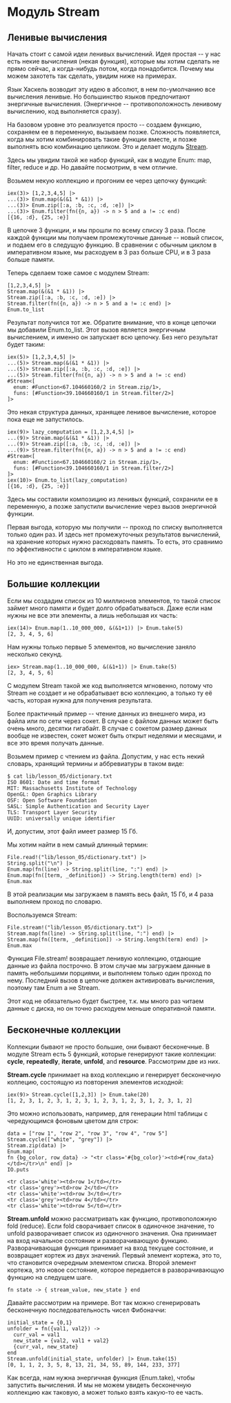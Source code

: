 # Модуль Stream

## Ленивые вычисления

Начать стоит с самой идеи ленивых вычислений. Идея простая -- у нас есть некие вычисления (некая функция), которые мы хотим сделать не прямо сейчас, а когда-нибудь потом, когда понадобится. Почему мы можем захотеть так сделать, увидим ниже на примерах.

Язык Хаскель возводит эту идею в абсолют, в нем по-умолчанию все вычисления ленивые. Но большинство языков предпочитают энергичные вычисления. (Энергичное -- противоположность ленивому вычислению, код выполняется сразу).

На базовом уровне это реализуется просто -- создаем функцию, сохраняем ее в переменную, вызываем позже. Сложность появляется, когда мы хотим комбинировать такие функции вместе, и позже выполнять всю комбинацию целиком. Это и делает модуль [Stream](https://hexdocs.pm/elixir/Stream.html).

Здесь мы увидим такой же набор функций, как в модуле Enum: map, filter, reduce и др. Но давайте посмотрим, в чем отличие.

Возьмем некую коллекцию и прогоним ее через цепочку функций:
```
iex(3)> [1,2,3,4,5] |>
...(3)> Enum.map(&(&1 * &1)) |>
...(3)> Enum.zip([:a, :b, :c, :d, :e]) |>
...(3)> Enum.filter(fn({n, a}) -> n > 5 and a != :c end)
[{16, :d}, {25, :e}]
```

В цепочке 3 функции, и мы прошли по всему списку 3 раза. После каждой функции мы получаем промежуточные данные -- новый список, и подаем его в следущую функцию. В сравнении с обычным циклом в императивном языке, мы расходуем в 3 раз больше CPU, и в 3 раза больше памяти. 

Теперь сделаем тоже самое с модулем Stream:
```
[1,2,3,4,5] |>
Stream.map(&(&1 * &1)) |>
Stream.zip([:a, :b, :c, :d, :e]) |>
Stream.filter(fn({n, a}) -> n > 5 and a != :c end) |>
Enum.to_list
```

Результат получился тот же. Обратите внимание, что в конце цепочки мы добавили Enum.to_list. Этот вызов является энергичным вычислением, и именно он запускает всю цепочку. Без него результат будет таким:
```
iex(5)> [1,2,3,4,5] |>
...(5)> Stream.map(&(&1 * &1)) |>
...(5)> Stream.zip([:a, :b, :c, :d, :e]) |>
...(5)> Stream.filter(fn({n, a}) -> n > 5 and a != :c end)
#Stream<[
  enum: #Function<67.104660160/2 in Stream.zip/1>,
  funs: [#Function<39.104660160/1 in Stream.filter/2>]
]>
```

Это некая структура данных, хранящее ленивое вычисление, которое пока еще не запустилось.

```
iex(9)> lazy_computation = [1,2,3,4,5] |>
...(9)> Stream.map(&(&1 * &1)) |>
...(9)> Stream.zip([:a, :b, :c, :d, :e]) |>
...(9)> Stream.filter(fn({n, a}) -> n > 5 and a != :c end)
#Stream<[
  enum: #Function<67.104660160/2 in Stream.zip/1>,
  funs: [#Function<39.104660160/1 in Stream.filter/2>]
]>
iex(10)> Enum.to_list(lazy_computation)
[{16, :d}, {25, :e}]
```

Здесь мы составили композицию из ленивых функций, сохранили ее в переменную, а позже запустили вычисление через вызов энергичной функции.

Первая выгода, которую мы получили -- проход по списку выполняется только один раз. И здесь нет промежуточных результатов вычислений, на хранение которых нужно расходовать память. То есть, это сравнимо по эффективности с циклом в императивном языке.

Но это не единственная выгода.


## Большие коллекции

Если мы создадим список из 10 миллионов элементов, то такой список займет много памяти и будет долго обрабатываться. Даже если нам нужны не все эти элементы, а лишь небольшая их часть:

```
iex(14)> Enum.map(1..10_000_000, &(&1+1)) |> Enum.take(5)
[2, 3, 4, 5, 6]
```

Нам нужны только первые 5 элементов, но вычисление заняло несколько секунд.

```
iex> Stream.map(1..10_000_000, &(&1+1)) |> Enum.take(5)
[2, 3, 4, 5, 6]
```
С модулем Stream такой же код выполняется мгновенно, потому что Stream не создает и не обрабатывает всю коллекцию, а только ту её часть, которая нужна для получения результата.

Более практичный пример -- чтение данных из внешнего мира, из файла или по сети через сокет. В случае с файлом данных может быть очень много, десятки гигабайт. В случае с сокетом размер данных вообще не известен, сокет может быть открыт неделями и месяцами, и все это время получать данные.

Возьмем пример с чтением из файла. Допустим, у нас есть некий словарь, хранящий термины и аббревиатуры в таком виде:
```
$ cat lib/lesson_05/dictionary.txt 
ISO 8601: Date and time format
MIT: Massachusetts Institute of Technology
OpenGL: Open Graphics Library
OSF: Open Software Foundation
SASL: Simple Authentication and Security Layer
TLS: Transport Layer Security
UUID: universally unique identifier
```
И, допустим, этот файл имеет размер 15 Гб.

Мы хотим найти в нем самый длинный термин:
```
File.read!("lib/lesson_05/dictionary.txt") |> 
String.split("\n") |> 
Enum.map(fn(line) -> String.split(line, ":") end) |> 
Enum.map(fn([term, _definition]) -> String.length(term) end) |>
Enum.max 
```
В этой реализации мы загружаем в память весь файл, 15 Гб, и 4 раза выполняем проход по словарю.

Воспользуемся Stream:
```
File.stream!("lib/lesson_05/dictionary.txt") |>
Stream.map(fn(line) -> String.split(line, ":") end) |> 
Stream.map(fn([term, _definition]) -> String.length(term) end) |>
Enum.max 
```
Функция File.stream! возвращает ленивую коллекцию, отдающие данные из файла построчно. В этом случае мы загружаем данные в память небольшими порциями, и выполняем только один проход по нему. Последний вызов в цепочке должен активировать вычисления, поэтому там Enum а не Stream.

Этот код не обязательно будет быстрее, т.к. мы много раз читаем данные с диска, но он точно расходуем меньше оперативной памяти. 


## Бесконечные коллекции

Коллекции бывают не просто большие, они бывают бесконечные. В модуле Stream есть 5 функций, которые генерируют такие коллекции: **cycle**, **repeatedly**, **iterate**, **unfold**, and **resource**. Рассмотрим две из них.

**Stream.cycle** принимает на вход коллекцию и генерирует бесконечную коллецию, состоящую из повторения элементов исходной:
```
iex(9)> Stream.cycle([1,2,3]) |> Enum.take(20)
[1, 2, 3, 1, 2, 3, 1, 2, 3, 1, 2, 3, 1, 2, 3, 1, 2, 3, 1, 2]
```

Это можно использовать, например, для генерации html таблицы с чередующимся фоновым цветом для строк:
```
data = ["row 1", "row 2", "row 3", "row 4", "row 5"]
Stream.cycle(["white", "grey"]) |>
Stream.zip(data) |>
Enum.map(
fn {bg_color, row_data} -> "<tr class='#{bg_color}'><td>#{row_data}</td></tr>\n" end) |>
IO.puts

<tr class='white'><td>row 1</td></tr>
<tr class='grey'><td>row 2</td></tr>
<tr class='white'><td>row 3</td></tr>
<tr class='grey'><td>row 4</td></tr>
<tr class='white'><td>row 5</td></tr>
```

**Stream.unfold** можно рассматривать как функцию, противоположную fold (reduce). Если fold сворачивает список в одиночное значение, то unfold разворачивает список из одиночного значения. Она принимает на вход начальное состояние и разворачивающую функцию. Разворачивающая функция принимает на вход текущее состояние, и возвращает кортеж из двух значений. Первый элемент кортежа, это то, что становится очередным элементом списка. Второй элемент кортежа, это новое состояние, которое передается в разворачивающую функцию на следущем шаге.

```
fn state -> { stream_value, new_state } end
```

Давайте рассмотрим на примере. Вот так можно сгенерировать бесконечную последовательность чисел Фибоначчи:
```
initial_state = {0,1}
unfolder = fn({val1, val2}) -> 
  curr_val = val1
  new_state = {val2, val1 + val2}
  {curr_val, new_state}
end
Stream.unfold(initial_state, unfolder) |> Enum.take(15)
[0, 1, 1, 2, 3, 5, 8, 13, 21, 34, 55, 89, 144, 233, 377]
```

Как всегда, нам нужна энергичная функция (Enum.take), чтобы запустить вычисления. И мы не можем увидеть бесконечную коллекцию как таковую, а может только взять какую-то ее часть.
